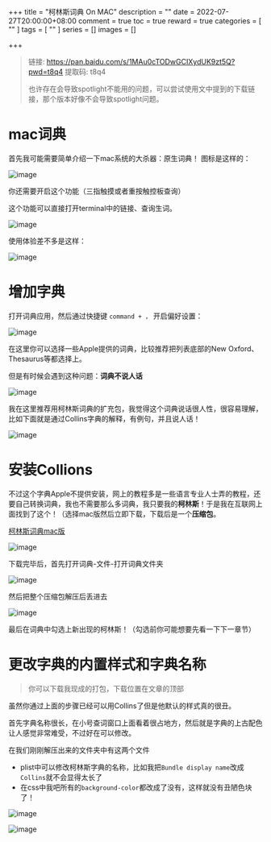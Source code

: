 +++
title = "柯林斯词典 On MAC"
description = ""
date = 2022-07-27T20:00:00+08:00
comment = true
toc = true
reward = true
categories = [
  ""
]
tags = [
  ""
]
series = []
images = []

+++
> 链接: https://pan.baidu.com/s/1MAu0cTODwGCIXydUK9zt5Q?pwd=t8q4 提取码: t8q4 
>
> 也许存在会导致spotlight不能用的问题，可以尝试使用文中提到的下载链接，那个版本好像不会导致spotlight问题。
# mac词典
首先我可能需要简单介绍一下mac系统的大杀器：原生词典！
图标是这样的：

![image](https://image.baidu.com/search/down?url=https://tva2.sinaimg.cn/large/0083vuQJly1h4ltozpkm1j30me0ak3zv.jpg)

你还需要开启这个功能（三指触摸或者重按触控板查询）

这个功能可以直接打开terminal中的链接、查询生词。

![image](https://image.baidu.com/search/down?url=https://tvax1.sinaimg.cn/large/0083vuQJly1h4ltsusagwj31140tcqdx.jpg)

使用体验差不多是这样：

![image](https://image.baidu.com/search/down?url=https://tva3.sinaimg.cn/large/0083vuQJly1h4ltv0rmmlj31r819ek7j.jpg)

# 增加字典

打开词典应用，然后通过快捷键 `command + ，` 开启偏好设置：

![image](https://image.baidu.com/search/down?url=https://tvax4.sinaimg.cn/large/0083vuQJly1h4ltwqsauoj31ke14mdv1.jpg)

在这里你可以选择一些Apple提供的词典，比较推荐把列表底部的New Oxford、Thesaurus等都选择上。

但是有时候会遇到这种问题：**词典不说人话**

![image](https://image.baidu.com/search/down?url=https://tva3.sinaimg.cn/large/0083vuQJly1h4lu0kugy2j319s0uo0wy.jpg)

我在这里推荐用柯林斯词典的扩充包，我觉得这个词典说话很人性，很容易理解，比如下面就是通过Collins字典的解释，有例句，并且说人话！

![image](https://image.baidu.com/search/down?url=https://tva1.sinaimg.cn/large/0083vuQJly1h4lu26ad5tj31640iogsx.jpg)

# 安装Collions

不过这个字典Apple不提供安装，网上的教程多是一些语言专业人士弄的教程，还要自己转换词典，我也不需要那么多词典，我只要我的**柯林斯**！于是我在互联网上面找到了这个！（选择mac版然后立即下载，下载后是一个**压缩包**。

[柯林斯词典mac版](https://www.pc6.com/mac/146122.html)

![image](https://image.baidu.com/search/down?url=https://tvax1.sinaimg.cn/large/0083vuQJly1h4lu4k7ftjj314w0bymzv.jpg)

下载完毕后，首先打开词典-文件-打开词典文件夹

![image](https://image.baidu.com/search/down?url=https://tvax3.sinaimg.cn/large/0083vuQJly1h4lu66fjyrj30ky0b4diz.jpg)

然后把整个压缩包解压后丢进去

![image](https://image.baidu.com/search/down?url=https://tvax1.sinaimg.cn/large/0083vuQJly1h4lu72bsz8j31f40psn3e.jpg)

最后在词典中勾选上新出现的柯林斯！（勾选前你可能想要先看一下下一章节）

# 更改字典的内置样式和字典名称

>  你可以下载我现成的打包，下载位置在文章的顶部

虽然你通过上面的步骤已经可以用Collins了但是他默认的样式真的很丑。

首先字典名称很长，在小号查词窗口上面看着很占地方，然后就是字典的上古配色让人感觉非常难受，不过好在可以修改。

在我们刚刚解压出来的文件夹中有这两个文件

- plist中可以修改柯林斯字典的名称，比如我把`Bundle display name`改成`Collins`就不会显得太长了
- 在css中我吧所有的`background-color`都改成了没有，这样就没有丑陋色块了！

![image](https://image.baidu.com/search/down?url=https://tva2.sinaimg.cn/large/0083vuQJly1h4lubdq72pj30bq07idgp.jpg)

![image](https://image.baidu.com/search/down?url=https://tva4.sinaimg.cn/large/0083vuQJly1h4lufesr1bj318g15odt0.jpg)

